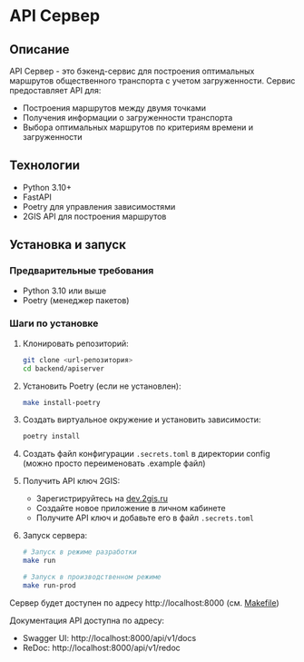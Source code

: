 # API Сервер

## Описание

API Сервер - это бэкенд-сервис для построения оптимальных маршрутов общественного транспорта с учетом загруженности. Сервис предоставляет API для:
- Построения маршрутов между двумя точками
- Получения информации о загруженности транспорта
- Выбора оптимальных маршрутов по критериям времени и загруженности

## Технологии

- Python 3.10+
- FastAPI
- Poetry для управления зависимостями
- 2GIS API для построения маршрутов

## Установка и запуск

### Предварительные требования

- Python 3.10 или выше
- Poetry (менеджер пакетов)

### Шаги по установке

1. Клонировать репозиторий:
   ```bash
   git clone <url-репозитория>
   cd backend/apiserver
   ```

2. Установить Poetry (если не установлен):
   ```bash
   make install-poetry
   ```

3. Создать виртуальное окружение и установить зависимости:
   ```bash
   poetry install
   ```
4. Создать файл конфигурации `.secrets.toml` в директории config (можно просто переименовать .example файл)

5. Получить API ключ 2GIS:
   - Зарегистрируйтесь на [dev.2gis.ru](https://dev.2gis.ru/)
   - Создайте новое приложение в личном кабинете
   - Получите API ключ и добавьте его в файл `.secrets.toml`

6. Запуск сервера:
   ```bash
   # Запуск в режиме разработки
   make run
   
   # Запуск в производственном режиме
   make run-prod
   ```

  Сервер будет доступен по адресу http://localhost:8000 (см. [Makefile](./Makefile))
   
  Документация API доступна по адресу:
   - Swagger UI: http://localhost:8000/api/v1/docs
   - ReDoc: http://localhost:8000/api/v1/redoc
